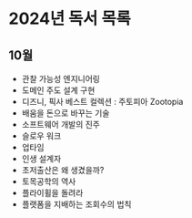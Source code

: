 # 2024년 독서 목록

## 10월

- 관찰 가능성 엔지니어링
- 도메인 주도 설계 구현
- 디즈니, 픽사 베스트 컬렉션 : 주토피아 Zootopia
- 배움을 돈으로 바꾸는 기술
- 소프트웨어 개발의 진주
- 슬로우 워크
- 업타임
- 인생 설계자
- 초저출산은 왜 생겼을까?
- 토목공학의 역사
- 플라이휠을 돌려라
- 플랫폼을 지배하는 조회수의 법칙

